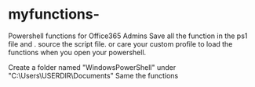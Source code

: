 # myfunctions-
Powershell functions for Office365 Admins
Save all the function in the ps1 file and . source the script file.
or care your custom profile to load the functions when you open your powershell.

Create a folder named "WindowsPowerShell" under "C:\Users\USERDIR\Documents\"
Same the functions 
